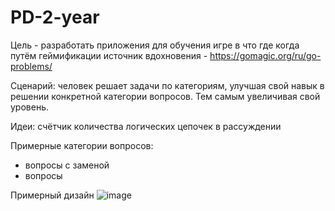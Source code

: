 # PD-2-year
Цель - разработать приложения для обучения игре в что где когда путём геймификации
источник вдохновения - https://gomagic.org/ru/go-problems/

Сценарий: человек решает задачи по категориям, улучшая свой навык в решении конкретной категории вопросов. Тем самым увеличивая свой уровень.

Идеи: счётчик количества логических цепочек в рассуждении

Примерные категории вопросов:
 - вопросы с заменой
 - вопросы 



Примерный дизайн
![image](https://github.com/NikolyaTruLaLaLa/PD-2-year/assets/146518175/6dffe77c-9a04-4b54-b2e4-16c9ee7c6484)

